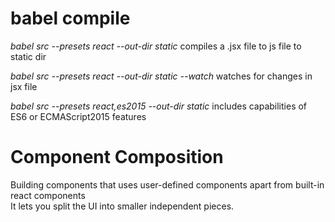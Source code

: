 # babel compile

_babel src --presets react --out-dir static_ compiles a .jsx file to js file to static dir

_babel src --presets react --out-dir static --watch_ watches for changes in jsx file

_babel src --presets react,es2015 --out-dir static_ includes capabilities of ES6 or ECMAScript2015 features

# Component Composition

Building components that uses user-defined components apart from built-in react components  
It lets you split the UI into smaller independent pieces.
